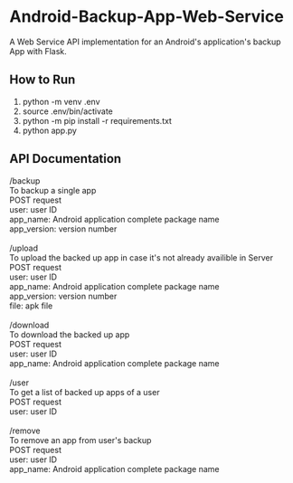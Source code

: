 # Android-Backup-App-Web-Service
A Web Service API implementation for an Android's application's backup App with Flask.

## How to Run
1. python -m venv .env<br/>
2. source .env/bin/activate<br/>
3. python -m pip install -r requirements.txt<br/>
4. python app.py<br/>

## API Documentation
/backup<br/>
To backup a single app<br/>
POST request<br/>
user: user ID<br/>
app_name: Android application complete package name<br/>
app_version: version number<br/>
<br/>
/upload<br/>
To upload the backed up app in case it's not already availible in Server<br/>
POST request<br/>
user: user ID<br/>
app_name: Android application complete package name<br/>
app_version: version number<br/>
file: apk file<br/>
<br/>
/download<br/>
To download the backed up app<br/>
POST request<br/>
user: user ID<br/>
app_name: Android application complete package name<br/>
<br/>
/user<br/>
To get a list of backed up apps of a user<br/>
POST request<br/>
user: user ID<br/>
<br/>
/remove<br/>
To remove an app from user's backup<br/>
POST request<br/>
user: user ID<br/>
app_name: Android application complete package name<br/>

